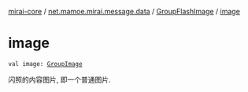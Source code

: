 [mirai-core](../../index.md) / [net.mamoe.mirai.message.data](../index.md) / [GroupFlashImage](index.md) / [image](./image.md)

# image

`val image: `[`GroupImage`](../-group-image/index.md)

闪照的内容图片, 即一个普通图片.


